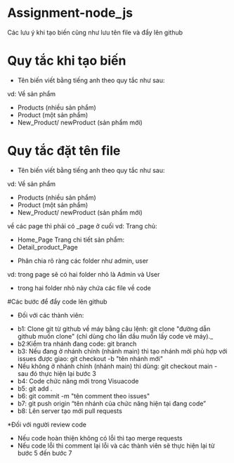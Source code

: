 # Assignment-node_js

Các lưu ý khi tạo biến cũng như lưu tên file và đẩy lên github

# Quy tắc khi tạo biến
* Tên biến viết bằng tiếng anh theo quy tắc như sau: 

vd: Về sản phẩm
- Products (nhiều sản phẩm)
- Product (một sản phẩm)
- New_Product/ newProduct (sản phẩm mới)

# Quy tắc đặt tên file
* Tên biến viết bằng tiếng anh theo quy tắc như sau: 

vd: Về sản phẩm
- Products (nhiều sản phẩm)
- Product (một sản phẩm)
- New_Product/ newProduct (sản phẩm mới)

về các page thì phải có _page ở cuối
vd:
Trang chủ:
- Home_Page
Trang chi tiết sản phẩm:
- Detail_product_Page

* Phân chia rõ ràng các folder như admin, user

vd: trong page sẽ có hai folder nhỏ là Admin và User
- trong hai folder nhỏ này chứa các file về code

#Các bước để đẩy code lên github
* Đối với các thành viên:
- b1: Clone git từ github về máy bằng câu lệnh: git clone "đường dẫn github muốn clone" (chỉ dùng cho lần dầu muốn lấy code vè máy)._
- b2:Kiểm tra nhánh đang code: git branch
- b3: Nếu đang ở nhánh chính (nhánh main) thì tạo nhánh mới phù hợp với issues được giao: git checkout -b "tên nhánh mới"
- Nếu không ở nhánh chính (nhánh main) thì dùng: git checkout main - sau đó thực hiện lại bước 3
- b4: Code chức năng mới trong Visuacode
- b5: git add .
- b6: git commit -m "tên comment theo issues"
- b7: git push origin “tên nhánh của chức năng hiện tại đang code”
- b8: Lên server tạo mới pull requests

*Đối với người review code
- Nếu code hoàn thiện không có lỗi thì tạo merge requests
- Nếu code lỗi thì comment lại lỗi và các thành viên sẽ thực hiện lại từ bước 5 đến bước 7
